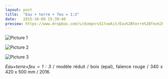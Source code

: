 ```yaml
---
layout: post
title:  "Eau + terre + feu = 1:3"
date:   2015-10-09 15:39:40
preview: https://www.dropbox.com/s/dsmqnrs51tvwkit/Eau%2Bterre%2Bfeu%20%3D%201%20-%203%2C%202016%2C%20Arslan%20Smirnov_preview.jpg?raw=1
---
```


![Picture 1](https://www.dropbox.com/s/rz6temcwgn348fi/Eau%2Bterre%2Bfeu%20%3D%201%20-%203%2C%202016%2C%20Arslan%20Smirnov.jpg?raw=1)

![Picture 2](https://www.dropbox.com/s/srgo9hwfmbj5khp/Eau%2Bterre%2Bfeu%20%3D%201%20-%203%2C%202016%282%29.jpg?raw=1)

![Picture 3](https://www.dropbox.com/s/uoqe95n7d7x3ipb/Eau%2Bterre%2Bfeu%20%3D%201%20-%203%2C%202016.jpg?raw=1)

<p style="text-align:justify">
<span style="font-style: italic;">Eau+terre+feu = 1 : 3</span> / mod&egrave;le r&eacute;duit / bois (epal), fa&iuml;ence rouge / 340 x 420 x 500 mm / 2016.
</p>